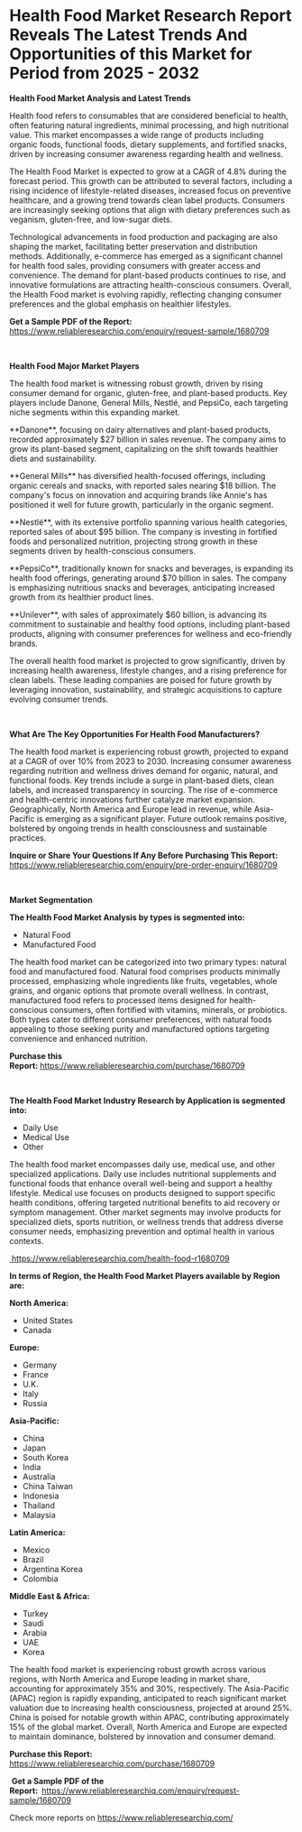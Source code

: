 <p><h1>Health Food Market Research Report Reveals The Latest Trends And Opportunities of this Market for Period from 2025 - 2032</h1></p><p><strong>Health Food Market Analysis and Latest Trends</strong></p>
<p><p>Health food refers to consumables that are considered beneficial to health, often featuring natural ingredients, minimal processing, and high nutritional value. This market encompasses a wide range of products including organic foods, functional foods, dietary supplements, and fortified snacks, driven by increasing consumer awareness regarding health and wellness.</p><p>The Health Food Market is expected to grow at a CAGR of 4.8% during the forecast period. This growth can be attributed to several factors, including a rising incidence of lifestyle-related diseases, increased focus on preventive healthcare, and a growing trend towards clean label products. Consumers are increasingly seeking options that align with dietary preferences such as veganism, gluten-free, and low-sugar diets. </p><p>Technological advancements in food production and packaging are also shaping the market, facilitating better preservation and distribution methods. Additionally, e-commerce has emerged as a significant channel for health food sales, providing consumers with greater access and convenience. The demand for plant-based products continues to rise, and innovative formulations are attracting health-conscious consumers. Overall, the Health Food market is evolving rapidly, reflecting changing consumer preferences and the global emphasis on healthier lifestyles.</p></p>
<p><strong>Get a Sample PDF of the Report:&nbsp;</strong> <a href="https://www.reliableresearchiq.com/enquiry/request-sample/1680709?utm_campaign=1834&utm_medium=2&utm_source=Github&utm_content=ia&utm_term=14022025&utm_id=health-food">https://www.reliableresearchiq.com/enquiry/request-sample/1680709</a></p>
<p>&nbsp;</p>
<p><strong>Health Food Major Market Players</strong></p>
<p><p>The health food market is witnessing robust growth, driven by rising consumer demand for organic, gluten-free, and plant-based products. Key players include Danone, General Mills, Nestlé, and PepsiCo, each targeting niche segments within this expanding market.</p><p>**Danone**, focusing on dairy alternatives and plant-based products, recorded approximately $27 billion in sales revenue. The company aims to grow its plant-based segment, capitalizing on the shift towards healthier diets and sustainability.</p><p>**General Mills** has diversified health-focused offerings, including organic cereals and snacks, with reported sales nearing $18 billion. The company's focus on innovation and acquiring brands like Annie's has positioned it well for future growth, particularly in the organic segment.</p><p>**Nestlé**, with its extensive portfolio spanning various health categories, reported sales of about $95 billion. The company is investing in fortified foods and personalized nutrition, projecting strong growth in these segments driven by health-conscious consumers.</p><p>**PepsiCo**, traditionally known for snacks and beverages, is expanding its health food offerings, generating around $70 billion in sales. The company is emphasizing nutritious snacks and beverages, anticipating increased growth from its healthier product lines.</p><p>**Unilever**, with sales of approximately $60 billion, is advancing its commitment to sustainable and healthy food options, including plant-based products, aligning with consumer preferences for wellness and eco-friendly brands.</p><p>The overall health food market is projected to grow significantly, driven by increasing health awareness, lifestyle changes, and a rising preference for clean labels. These leading companies are poised for future growth by leveraging innovation, sustainability, and strategic acquisitions to capture evolving consumer trends.</p></p>
<p>&nbsp;</p>
<p><strong>What Are The Key Opportunities For Health Food Manufacturers?</strong></p>
<p><p>The health food market is experiencing robust growth, projected to expand at a CAGR of over 10% from 2023 to 2030. Increasing consumer awareness regarding nutrition and wellness drives demand for organic, natural, and functional foods. Key trends include a surge in plant-based diets, clean labels, and increased transparency in sourcing. The rise of e-commerce and health-centric innovations further catalyze market expansion. Geographically, North America and Europe lead in revenue, while Asia-Pacific is emerging as a significant player. Future outlook remains positive, bolstered by ongoing trends in health consciousness and sustainable practices.</p></p>
<p><strong>Inquire or Share Your Questions If Any Before Purchasing This Report:</strong> <a href="https://www.reliableresearchiq.com/enquiry/pre-order-enquiry/1680709?utm_campaign=1834&utm_medium=2&utm_source=Github&utm_content=ia&utm_term=14022025&utm_id=health-food">https://www.reliableresearchiq.com/enquiry/pre-order-enquiry/1680709</a></p>
<p>&nbsp;</p>
<p><strong>Market Segmentation</strong></p>
<p><strong>The Health Food Market Analysis by types is segmented into:</strong></p>
<p><ul><li>Natural Food</li><li>Manufactured Food</li></ul></p>
<p><p>The health food market can be categorized into two primary types: natural food and manufactured food. Natural food comprises products minimally processed, emphasizing whole ingredients like fruits, vegetables, whole grains, and organic options that promote overall wellness. In contrast, manufactured food refers to processed items designed for health-conscious consumers, often fortified with vitamins, minerals, or probiotics. Both types cater to different consumer preferences, with natural foods appealing to those seeking purity and manufactured options targeting convenience and enhanced nutrition.</p></p>
<p><strong>Purchase this Report:&nbsp;</strong><a href="https://www.reliableresearchiq.com/purchase/1680709?utm_campaign=1834&utm_medium=2&utm_source=Github&utm_content=ia&utm_term=14022025&utm_id=health-food">https://www.reliableresearchiq.com/purchase/1680709</a></p>
<p>&nbsp;</p>
<p><strong>The Health Food Market Industry Research by Application is segmented into:</strong></p>
<p><ul><li>Daily Use</li><li>Medical Use</li><li>Other</li></ul></p>
<p><p>The health food market encompasses daily use, medical use, and other specialized applications. Daily use includes nutritional supplements and functional foods that enhance overall well-being and support a healthy lifestyle. Medical use focuses on products designed to support specific health conditions, offering targeted nutritional benefits to aid recovery or symptom management. Other market segments may involve products for specialized diets, sports nutrition, or wellness trends that address diverse consumer needs, emphasizing prevention and optimal health in various contexts.</p></p>
<p><a href="https://www.reliableresearchiq.com/health-food-r1680709?utm_campaign=1834&utm_medium=2&utm_source=Github&utm_content=ia&utm_term=14022025&utm_id=health-food">&nbsp;https://www.reliableresearchiq.com/health-food-r1680709</a></p>
<p><strong>In terms of Region, the Health Food Market Players available by Region are:</strong></p>
<p>
    <p> <strong> North America: </strong>
        <ul>
            <li>United States</li>
            <li>Canada</li>
        </ul>
        </p> 
    <p> <strong> Europe: </strong>
        <ul>
            <li>Germany</li>
            <li>France</li>
            <li>U.K.</li>
            <li>Italy</li>
            <li>Russia</li>
        </ul>
        </p> 
    <p> <strong> Asia-Pacific: </strong>
        <ul>
            <li>China</li>
            <li>Japan</li>
            <li>South Korea</li>
            <li>India</li>
            <li>Australia</li>
            <li>China Taiwan</li>
            <li>Indonesia</li>
            <li>Thailand</li>
            <li>Malaysia</li>
        </ul>
        </p> 
    <p> <strong> Latin America: </strong>
        <ul>
            <li>Mexico</li>
            <li>Brazil</li>
            <li>Argentina Korea</li>
            <li>Colombia</li>
        </ul>
        </p> 
    <p> <strong> Middle East & Africa: </strong>
        <ul>
            <li>Turkey</li>
            <li>Saudi</li>
            <li>Arabia</li>
            <li>UAE</li>
            <li>Korea</li>
        </ul>
    </p>
    </p>
<p><p>The health food market is experiencing robust growth across various regions, with North America and Europe leading in market share, accounting for approximately 35% and 30%, respectively. The Asia-Pacific (APAC) region is rapidly expanding, anticipated to reach significant market valuation due to increasing health consciousness, projected at around 25%. China is poised for notable growth within APAC, contributing approximately 15% of the global market. Overall, North America and Europe are expected to maintain dominance, bolstered by innovation and consumer demand.</p></p>
<p><strong>Purchase this Report: </strong><a href="https://www.reliableresearchiq.com/purchase/1680709?utm_campaign=1834&utm_medium=2&utm_source=Github&utm_content=ia&utm_term=14022025&utm_id=health-food">https://www.reliableresearchiq.com/purchase/1680709</a></p>
<p>&nbsp;<strong>Get a Sample PDF of the Report:&nbsp;&nbsp;</strong><a href="https://www.reliableresearchiq.com/enquiry/request-sample/1680709?utm_campaign=1834&utm_medium=2&utm_source=Github&utm_content=ia&utm_term=14022025&utm_id=health-food">https://www.reliableresearchiq.com/enquiry/request-sample/1680709</a></p>
<p><strong></strong></p>
<p>Check more reports on <a href="https://www.reliableresearchiq.com/?utm_campaign=1834&utm_medium=2&utm_source=Github&utm_content=ia&utm_term=14022025&utm_id=health-food">https://www.reliableresearchiq.com/</a></p>